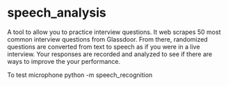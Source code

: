 # speech_analysis

A tool to allow you to practice interview questions.  It web scrapes 50 most common interview questions from Glassdoor.  From there, randomized questions are converted from text to speech as if you were in a live interview.  Your responses are recorded and analyzed to see if there are ways to improve the your performance.

To test microphone
python -m speech_recognition  

